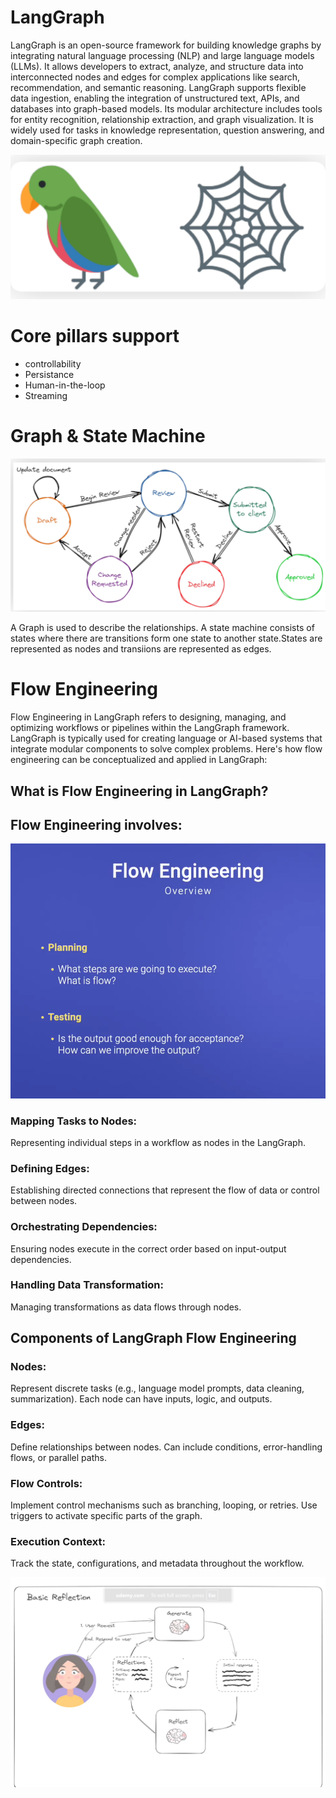 # LangGraph 
 


LangGraph is an open-source framework for building knowledge graphs by integrating natural language processing (NLP) and large language models (LLMs). It allows developers to extract, analyze, and structure data into interconnected nodes and edges for complex applications like search, recommendation, and semantic reasoning. LangGraph supports flexible data ingestion, enabling the integration of unstructured text, APIs, and databases into graph-based models. Its modular architecture includes tools for entity recognition, relationship extraction, and graph visualization. It is widely used for tasks in knowledge representation, question answering, and domain-specific graph creation.

![langgraph](../images/LangGraph.png)

# Core pillars support

  - controllability
  - Persistance
  - Human-in-the-loop
  - Streaming

# Graph & State Machine

![state-machine](../images/State-Machine.png)

A Graph is used to describe the relationships. A state machine consists of states where there are transitions form one state to another state.States are represented as nodes and transiions are represented as edges.

# Flow Engineering

Flow Engineering in LangGraph refers to designing, managing, and optimizing workflows or pipelines within the LangGraph framework. LangGraph is typically used for creating language or AI-based systems that integrate modular components to solve complex problems. Here's how flow engineering can be conceptualized and applied in LangGraph:

## What is Flow Engineering in LangGraph?

## Flow Engineering involves:

![flow-engineering](../images/Flow%20-1.png)

### Mapping Tasks to Nodes: 
Representing individual steps in a workflow as nodes in the LangGraph.
### Defining Edges: 
Establishing directed connections that represent the flow of data or control between nodes.
### Orchestrating Dependencies: 
Ensuring nodes execute in the correct order based on input-output dependencies.
### Handling Data Transformation: 
Managing transformations as data flows through nodes.

## Components of LangGraph Flow Engineering

### Nodes:
Represent discrete tasks (e.g., language model prompts, data cleaning, summarization).
Each node can have inputs, logic, and outputs.

### Edges:
Define relationships between nodes.
Can include conditions, error-handling flows, or parallel paths.

### Flow Controls:
Implement control mechanisms such as branching, looping, or retries.
Use triggers to activate specific parts of the graph.

### Execution Context:
Track the state, configurations, and metadata throughout the workflow.

![flow-tasks](../images/Flow%20-2.png)
